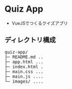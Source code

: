 # Quiz App
* VueJSでつくるクイズアプリ

## ディレクトリ構成
<!-- DIRSTRUCTURE_START_MARKER -->
<pre>
quiz-app/
├─ README.md .. 
├─ app.html ... 
├─ index.html . 
├─ main.css ... 
├─ main.js .... 
└─ images/ .... 
</pre>
<!-- DIRSTRUCTURE_END_MARKER -->

